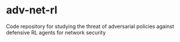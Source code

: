 # adv-net-rl
Code repository for studying the threat of adversarial policies against defensive RL agents for network security
